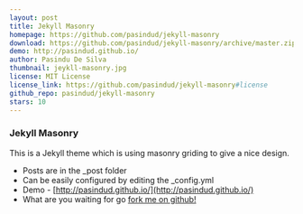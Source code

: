 ```yaml
---
layout: post
title: Jekyll Masonry
homepage: https://github.com/pasindud/jekyll-masonry
download: https://github.com/pasindud/jekyll-masonry/archive/master.zip
demo: http://pasindud.github.io/
author: Pasindu De Silva
thumbnail: jeykll-masonry.jpg
license: MIT License
license_link: https://github.com/pasindud/jekyll-masonry#license
github_repo: pasindud/jekyll-masonry
stars: 10
---
```


### Jekyll Masonry

This is a Jekyll theme which is using masonry griding to give a nice
design.

- Posts are in the _post folder
- Can be easily configured by editing the _config.yml
- Demo - [http://pasindud.github.io/](http://pasindud.github.io/)
- What are you waiting for go [fork me on
  github!](https://github.com/pasindud/jekyll-masonry)

